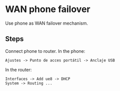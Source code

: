 # WAN phone failover

Use phone as WAN failover mechanism.

## Steps

Connect phone to router. In the phone:

```
Ajustes -> Punto de acces portátil -> Anclaje USB
```

In the router:

```
Interfaces -> Add ue8 -> DHCP
System -> Routing ...
```
